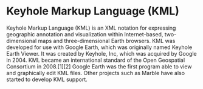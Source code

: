 Keyhole Markup Language (KML)
===============================
Keyhole Markup Language (KML) is an XML notation for expressing geographic annotation and visualization within Internet-based, two-dimensional maps and three-dimensional Earth browsers. KML was developed for use with Google Earth, which was originally named Keyhole Earth Viewer. It was created by Keyhole, Inc, which was acquired by Google in 2004. KML became an international standard of the Open Geospatial Consortium in 2008.[1][2] Google Earth was the first program able to view and graphically edit KML files. 
Other projects such as Marble have also started to develop KML support.
